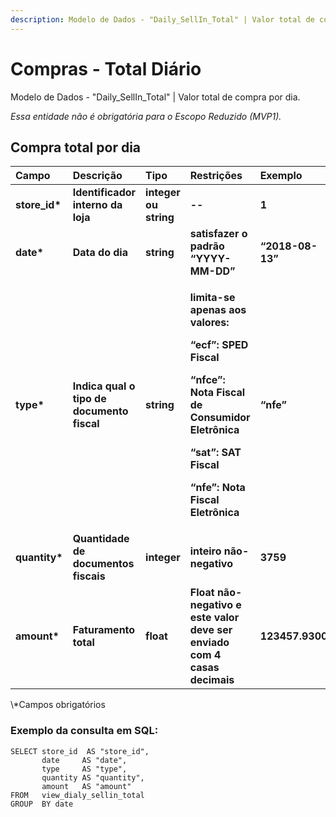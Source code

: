 ```yaml
---
description: Modelo de Dados - "Daily_SellIn_Total" | Valor total de compra por dia
---
```


# Compras - Total Diário

Modelo de Dados - "Daily\_SellIn\_Total" \| Valor total de compra por dia.

_Essa entidade não é obrigatória para o Escopo Reduzido \(MVP1\)._

## Compra total por dia

<table>
  <thead>
    <tr>
      <th style="text-align:left">Campo</th>
      <th style="text-align:left">Descri&#xE7;&#xE3;o</th>
      <th style="text-align:left">Tipo</th>
      <th style="text-align:left">Restri&#xE7;&#xF5;es</th>
      <th style="text-align:left">Exemplo</th>
    </tr>
  </thead>
  <tbody>
    <tr>
      <td style="text-align:left"><b>store_id*</b>
      </td>
      <td style="text-align:left"><b>Identificador interno da loja</b>
      </td>
      <td style="text-align:left"><b>integer ou string</b>
      </td>
      <td style="text-align:left"><b>--</b>
      </td>
      <td style="text-align:left"><b>1</b>
      </td>
    </tr>
    <tr>
      <td style="text-align:left"><b>date*</b>
      </td>
      <td style="text-align:left"><b>Data do dia</b>
      </td>
      <td style="text-align:left"><b>string</b>
      </td>
      <td style="text-align:left"><b>satisfazer o padr&#xE3;o &#x201C;YYYY-MM-DD&#x201D;</b>
      </td>
      <td style="text-align:left"><b>&#x201C;2018-08-13&#x201D;</b>
      </td>
    </tr>
    <tr>
      <td style="text-align:left"><b>type*</b>
      </td>
      <td style="text-align:left"><b>Indica qual o tipo de documento fiscal</b>
      </td>
      <td style="text-align:left"><b>string</b>
      </td>
      <td style="text-align:left">
        <p><b>limita-se apenas aos valores: </b>
        </p>
        <p><b>&#x201C;ecf&#x201D;: SPED Fiscal </b>
        </p>
        <p><b>&#x201C;nfce&#x201D;: Nota Fiscal de Consumidor Eletr&#xF4;nica </b>
        </p>
        <p><b>&#x201C;sat&#x201D;: SAT Fiscal </b>
        </p>
        <p><b>&#x201C;nfe&#x201D;: Nota Fiscal Eletr&#xF4;nica</b>
        </p>
      </td>
      <td style="text-align:left"><b>&#x201C;nfe&#x201D;</b>
      </td>
    </tr>
    <tr>
      <td style="text-align:left"><b>quantity*</b>
      </td>
      <td style="text-align:left"><b>Quantidade de documentos fiscais</b>
      </td>
      <td style="text-align:left"><b>integer</b>
      </td>
      <td style="text-align:left"><b>inteiro n&#xE3;o-negativo</b>
      </td>
      <td style="text-align:left"><b>3759</b>
      </td>
    </tr>
    <tr>
      <td style="text-align:left"><b>amount*</b>
      </td>
      <td style="text-align:left"><b>Faturamento total</b>
      </td>
      <td style="text-align:left"><b>float</b>
      </td>
      <td style="text-align:left"><b>Float n&#xE3;o-negativo e este valor deve ser enviado com 4 casas decimais</b>
      </td>
      <td style="text-align:left"><b>123457.9300</b>
      </td>
    </tr>
  </tbody>
</table>\*Campos obrigatórios

### Exemplo da consulta em SQL:

```text
SELECT store_id  AS "store_id", 
       date     AS "date", 
       type     AS "type", 
       quantity AS "quantity", 
       amount   AS "amount" 
FROM   view_dialy_sellin_total 
GROUP  BY date
```

